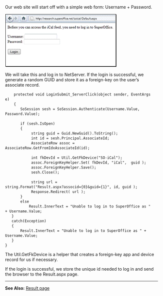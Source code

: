 <properties date="2016-05-11"
SortOrder="12"
/>

Our web site will start off with a simple web form: Username + Password.

<img src="../SuperOffice%20iCal_files/image002.gif" width="367" height="174" />

We will take this and log in to NetServer. If the login is successful, we generate a random GUID and store it as a foreign-key on the user’s associate record.

```
    protected void LoginSubmit_ServerClick(object sender, EventArgs
e)
    {
       SoSession sesh = SoSession.Authenticate(Username.Value,
Password.Value);
 
       if (sesh.IsOpen)
       {
            string guid = Guid.NewGuid().ToString();
            int id = sesh.Principal.AssociateId;
            AssociateRow assoc =
AssociateRow.GetFromIdxAssociateId(id);
 
            int fkDevId = Util.GetFkDevice("SO-iCal");
            assoc.ForeignKeyHelper.Set( fkDevId, "iCal",  guid );
            assoc.ForeignKeyHelper.Save();
            sesh.Close();
 
            string url =
string.Format("Result.aspx?associd={0}&guid={1}", id, guid );
            Response.Redirect( url );
       }
       else
           Result.InnerText = "Unable to log in to SuperOffice as "
+ Username.Value;
   }
   catch(Exception)
   {
       Result.InnerText = "Unable to log in to SuperOffice as " +
Username.Value;
   }
}
```

 

The Util.GetFkDevice is a helper that creates a foreign-key app and device record for us if necessary.

If the login is successful, we store the unique id needed to log in and send the browser to the Result.aspx page.

------------------------------------------------------------------------

**See Also:** [Result page](../SuperOffice%20iCal%20Feed/Result%20page.md)
